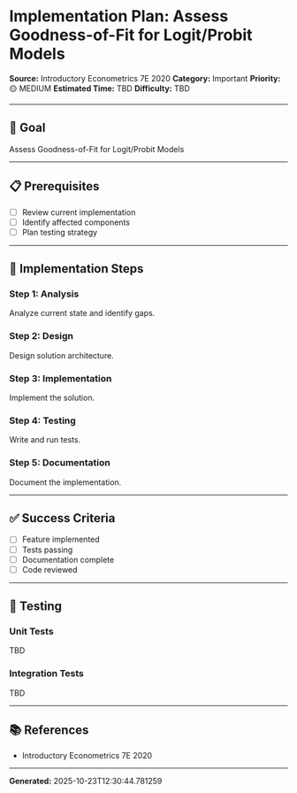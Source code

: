 # Implementation Plan: Assess Goodness-of-Fit for Logit/Probit Models

**Source:** Introductory Econometrics 7E 2020
**Category:** Important
**Priority:** 🟡 MEDIUM
**Estimated Time:** TBD
**Difficulty:** TBD

---

## 🎯 Goal

Assess Goodness-of-Fit for Logit/Probit Models

---

## 📋 Prerequisites

- [ ] Review current implementation
- [ ] Identify affected components
- [ ] Plan testing strategy

---

## 🔧 Implementation Steps

### Step 1: Analysis

Analyze current state and identify gaps.

### Step 2: Design

Design solution architecture.

### Step 3: Implementation

Implement the solution.

### Step 4: Testing

Write and run tests.

### Step 5: Documentation

Document the implementation.

---

## ✅ Success Criteria

- [ ] Feature implemented
- [ ] Tests passing
- [ ] Documentation complete
- [ ] Code reviewed

---

## 🧪 Testing

### Unit Tests

TBD

### Integration Tests

TBD

---

## 📚 References

- Introductory Econometrics 7E 2020

---

**Generated:** 2025-10-23T12:30:44.781259
